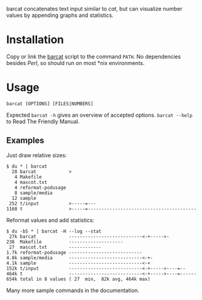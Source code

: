 barcat concatenates text input similar to _cat_, but can visualize number values
by appending graphs and statistics.

# Installation

Copy or link the [barcat](https://github.com/shiar/barcat/raw/master/barcat)
script to the command `PATH`.
No dependencies besides _Perl_, so should run on most *nix environments.

# Usage

	barcat [OPTIONS] [FILES|NUMBERS]

Expected `barcat -h` gives an overview of accepted options.
`barcat --help` to Read The Friendly Manual.

## Examples

Just draw relative sizes:

	$ du * | barcat
	  28 barcat            >
	   4 Makefile
	   4 mascot.txt
	   4 reformat-podusage
	   8 sample/media
	  12 sample
	 252 t/input           >-----=---
	1168 t                 >-----=----------------------------------------

Reformat values and add statistics:

	$ du -bS * | barcat -H --log --stat
	 27k barcat            ---------------------------<-+----->-
	238  Makefile          --------------------
	 27  mascot.txt        ------------
	1.7k reformat-podusage ---------------------------
	4.8k sample/media      ---------------------------<-+-
	4.1k sample            ---------------------------<-+
	152k t/input           ---------------------------<-+----->----=--
	464k t                 ---------------------------<-+----->----=------
	654k total in 8 values ( 27  min,  82k avg, 464k max)

Many more sample commands in the documentation.
